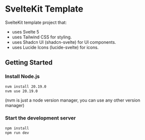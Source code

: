 # SvelteKit Template

SvelteKit template project that:

- uses Svelte 5
- uses Tailwind CSS for styling.
- uses Shadcn UI (shadcn-svelte) for UI components.
- uses Lucide Icons (lucide-svelte) for icons.

## Getting Started

### Install Node.js

```bash
nvm install 20.19.0
nvm use 20.19.0
```

(nvm is just a node version manager, you can use any other version manager)

### Start the development server

```bash
npm install
npm run dev
```
